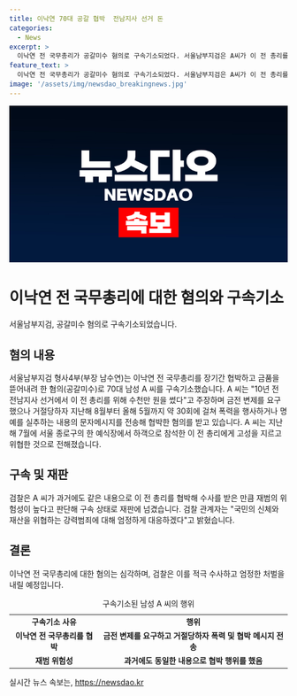 ```yaml
---
title: 이낙연 70대 공갈 협박  전남지사 선거 돈
categories:
  - News
excerpt: >
  이낙연 전 국무총리가 공갈미수 혐의로 구속기소되었다. 서울남부지검은 A씨가 이 전 총리를 협박하고 폭력을 가했다고 주장하며 금전을 요구한 혐의로 기소했다. A씨는 과거에도 같은 혐의로 수사를 받았으며, 검찰은 그의 재범 위험성으로 구속 기소 결정을 내렸다. 이에 대한 검찰의 입장은 국민의 신체와 재산을 위협하는 범죄에 대해 엄정하게 대응할 것이라고 밝혔다.
feature_text: >
  이낙연 전 국무총리가 공갈미수 혐의로 구속기소되었다. 서울남부지검은 A씨가 이 전 총리를 협박하고 폭력을 가했다고 주장하며 금전을 요구한 혐의로 기소했다. A씨는 과거에도 같은 혐의로 수사를 받았으며, 검찰은 그의 재범 위험성으로 구속 기소 결정을 내렸다. 이에 대한 검찰의 입장은 국민의 신체와 재산을 위협하는 범죄에 대해 엄정하게 대응할 것이라고 밝혔다.
image: '/assets/img/newsdao_breakingnews.jpg'
---
```


<p><img src="/assets/img/newsdao_breakingnews.jpg" alt="pcversion 속보" /></p>

<h1 data-ke-size="size26"><b>이낙연 전 국무총리에 대한 혐의와 구속기소</b></h1>

<p data-ke-size="size16">서울남부지검, 공갈미수 혐의로 구속기소되었습니다.</p>

<h2 data-ke-size="size24"><b>혐의 내용</b></h2>

<p data-ke-size="size16">서울남부지검 형사4부(부장 남수연)는 이낙연 전 국무총리를 장기간 협박하고 금품을 뜯어내려 한 혐의(공갈미수)로 70대 남성 A 씨를 구속기소했습니다. A 씨는 "10년 전 전남지사 선거에서 이 전 총리를 위해 수천만 원을 썼다"고 주장하며 금전 변제를 요구했으나 거절당하자 지난해 8월부터 올해 5월까지 약 30회에 걸쳐 폭력을 행사하거나 명예를 실추하는 내용의 문자메시지를 전송해 협박한 혐의를 받고 있습니다. A 씨는 지난해 7월에 서울 종로구의 한 예식장에서 하객으로 참석한 이 전 총리에게 고성을 지르고 위협한 것으로 전해졌습니다.</p>

<h2 data-ke-size="size24"><b>구속 및 재판</b></h2>

<p data-ke-size="size16">검찰은 A 씨가 과거에도 같은 내용으로 이 전 총리를 협박해 수사를 받은 만큼 재범의 위험성이 높다고 판단해 구속 상태로 재판에 넘겼습니다. 검찰 관계자는 "국민의 신체와 재산을 위협하는 강력범죄에 대해 엄정하게 대응하겠다"고 밝혔습니다.</p>

<h2 data-ke-size="size24"><b>결론</b></h2>

<p data-ke-size="size16">이낙연 전 국무총리에 대한 혐의는 심각하며, 검찰은 이를 적극 수사하고 엄정한 처벌을 내릴 예정입니다.</p>

<table>
  <caption>구속기소된 남성 A 씨의 행위</caption>
  <tr>
    <td style="text-align: center; height: 17px;"><b>구속기소 사유</b></td>
    <td style="text-align: center; height: 17px;"><b>행위</b></td>
  </tr>
  <tr>
    <td style="text-align: center; height: 17px;"><b>이낙연 전 국무총리를 협박</b></td>
    <td style="text-align: center; height: 17px;"><b>금전 변제를 요구하고 거절당하자 폭력 및 협박 메시지 전송</b></td>
  </tr>
  <tr>
    <td style="text-align: center; height: 17px;"><b>재범 위험성</b></td>
    <td style="text-align: center; height: 17px;"><b>과거에도 동일한 내용으로 협박 행위를 했음</b></td>
  </tr>
</table>
실시간 뉴스 속보는, <a href="https://newsdao.kr" rel="dofollow">https://newsdao.kr</a>


